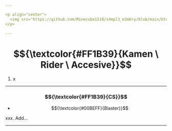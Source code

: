 ```yaml
---

<p align="center">
  <img src="https://github.com/Minecube1510/s4mpl3_m3m0ry/blob/main/btc_img/c03_AVD.png", width="100">
</p>

---
```


# $${\textcolor{#FF1B39}{Kamen \ Rider \ Accesive}}$$

1. x

---

### $${\textcolor{#FF1B39}{CS}}$$

- $${\textcolor{#00BEFF}{Blaster}}$$

xxx. Add...

---

